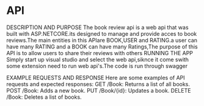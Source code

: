 # API
DESCRIPTION AND PURPOSE
The book review api is a web api that was built with ASP.NETCORE.its designed to manage and provide acces to book reviews.The main entities in this APIare BOOK,USER and RATING.a user can have many RATING and a BOOK can have many Ratings,The purpose of this API is to allow users to share their reviews with others
RUNNING THE APP
Simply start up visual studio and select the web api,siknce it come swith some extension need to run web api's.The code is run through swagger

EXAMPLE REQUESTS AND RESPONSE
Here are some examples of API requests and expected responses:
GET /Book: Returns a list of all books.
POST /Book: Adds a new book.
PUT /Book/{id}: Updates a book.
DELETE /Book: Deletes a list of books.
